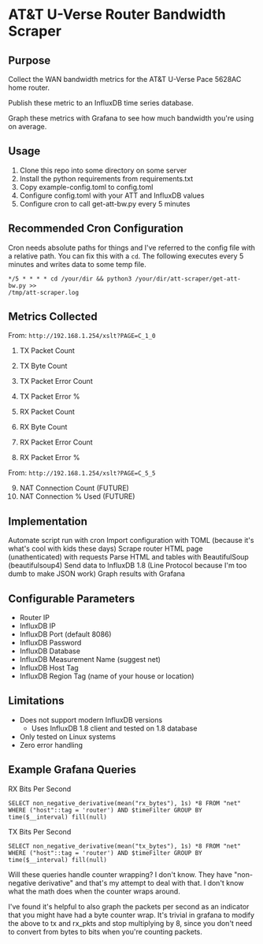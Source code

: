 # AT&T U-Verse Router Bandwidth Scraper

## Purpose

Collect the WAN bandwidth metrics for the AT&T U-Verse Pace 5628AC home router.

Publish these metric to an InfluxDB time series database.

Graph these metrics with Grafana to see how much bandwidth you're using on
average.

## Usage

1. Clone this repo into some directory on some server
2. Install the python requirements from requirements.txt
3. Copy example-config.toml to config.toml
4. Configure config.toml with your ATT and InfluxDB values
5. Configure cron to call get-att-bw.py every 5 minutes

## Recommended Cron Configuration

Cron needs absolute paths for things and I've referred to the config file with
a relative path. You can fix this with a `cd`. The following executes every 5
minutes and writes data to some temp file.

```crontab
*/5 * * * * cd /your/dir && python3 /your/dir/att-scraper/get-att-bw.py >>
/tmp/att-scraper.log
```

## Metrics Collected

From: `http://192.168.1.254/xslt?PAGE=C_1_0`
1. TX Packet Count
2. TX Byte Count
3. TX Packet Error Count
4. TX Packet Error %

5. RX Packet Count
6. RX Byte Count
7. RX Packet Error Count
8. RX Packet Error %

From: `http://192.168.1.254/xslt?PAGE=C_5_5`

9. NAT Connection Count (FUTURE)
10. NAT Connection % Used (FUTURE)

## Implementation

Automate script run with cron
Import configuration with TOML (because it's what's cool with kids these days)
Scrape router HTML page (unathenticated) with requests
Parse HTML and tables with BeautifulSoup (beautifulsoup4)
Send data to InfluxDB 1.8 (Line Protocol because I'm too dumb to make JSON work)
Graph results with Grafana

## Configurable Parameters

- Router IP
- InfluxDB IP
- InfluxDB Port (default 8086)
- InfluxDB Password
- InfluxDB Database
- InfluxDB Measurement Name (suggest net)
- InfluxDB Host Tag
- InfluxDB Region Tag (name of your house or location)

## Limitations
- Does not support modern InfluxDB versions
    - Uses InfluxDB 1.8 client and tested on 1.8 database
- Only tested on Linux systems
- Zero error handling

## Example Grafana Queries

RX Bits Per Second
```
SELECT non_negative_derivative(mean("rx_bytes"), 1s) *8 FROM "net" WHERE ("host"::tag = 'router') AND $timeFilter GROUP BY time($__interval) fill(null)
```

TX Bits Per Second
```
SELECT non_negative_derivative(mean("tx_bytes"), 1s) *8 FROM "net" WHERE ("host"::tag = 'router') AND $timeFilter GROUP BY time($__interval) fill(null)
```

Will these queries handle counter wrapping? I don't know. They have
"non-negative derivative" and that's my attempt to deal with that. I don't know
what the math does when the counter wraps around.

I've found it's helpful to also graph the packets per second as an indicator
that you might have had a byte counter wrap. It's trivial in grafana to modify
the above to tx and rx_pkts and stop multiplying by 8, since you don't need to
convert from bytes to bits when you're counting packets.
